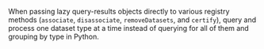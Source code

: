 When passing lazy query-results objects directly to various registry methods (`associate`, `disassociate`, `removeDatasets`, and `certify`), query and process one dataset type at a time instead of querying for all of them and grouping by type in Python.
